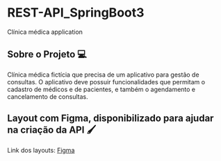 # REST-API_SpringBoot3
Clínica médica application
## Sobre o Projeto 💻
Clínica médica fictícia que precisa de um aplicativo para gestão de consultas. O aplicativo deve possuir funcionalidades que permitam o cadastro de médicos e de pacientes, e também o agendamento e cancelamento de consultas.

## Layout com Figma, disponibilizado para ajudar na criação da API 🖌️

Link dos layouts: <a href="https://www.figma.com/file/N4CgpJqsg7gjbKuDmra3EV/Voll.med?node-id=2%3A1007&t=ujMQJT8X0ibNWHl4-0"> Figma </a>
